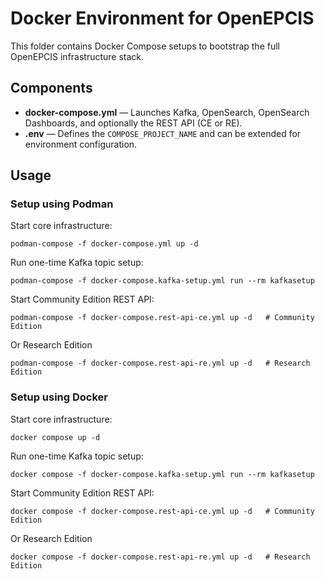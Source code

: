 # Docker Environment for OpenEPCIS

This folder contains Docker Compose setups to bootstrap the full OpenEPCIS infrastructure stack.

## Components

- **docker-compose.yml** — Launches Kafka, OpenSearch, OpenSearch Dashboards, and optionally the REST API (CE or RE).
- **.env** — Defines the `COMPOSE_PROJECT_NAME` and can be extended for environment configuration.

## Usage

### Setup using Podman

Start core infrastructure:

```shell
podman-compose -f docker-compose.yml up -d
```

Run one-time Kafka topic setup:

```shell
podman-compose -f docker-compose.kafka-setup.yml run --rm kafkasetup
```

Start Community Edition REST API:

```shell
podman-compose -f docker-compose.rest-api-ce.yml up -d   # Community Edition
```

Or Research Edition

```shell
podman-compose -f docker-compose.rest-api-re.yml up -d   # Research Edition
```

### Setup using Docker

Start core infrastructure:

```shell
docker compose up -d
```

Run one-time Kafka topic setup:

```shell
docker compose -f docker-compose.kafka-setup.yml run --rm kafkasetup
```

Start Community Edition REST API:

```shell
docker compose -f docker-compose.rest-api-ce.yml up -d   # Community Edition
```

Or Research Edition

```shell
docker compose -f docker-compose.rest-api-re.yml up -d   # Research Edition
```
